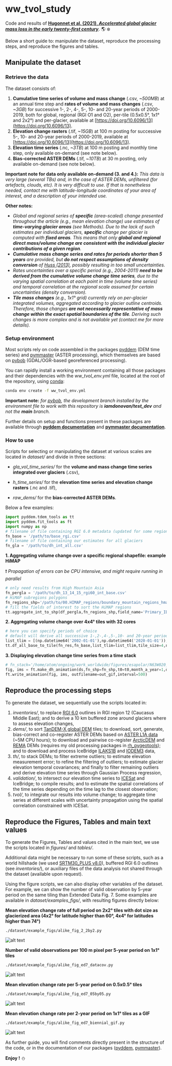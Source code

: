 # ww_tvol_study

Code and results of [**Hugonnet et al. (2021), *Accelerated global glacier mass loss in the early twenty-first century***](https://doi.org/10.1038/s41586-021-03436-z). :earth_americas: :snowflake:

Below a short guide to: manipulate the dataset, reproduce the processing steps, and reproduce the figures and tables.

## Manipulate the dataset

### Retrieve the data

The dataset consists of:
1. **Cumulative time series of volume and mass change** (.csv, *~500MB*) at an annual time step and **rates of volume 
and mass changes** (.csv, *~3GB*) for successive 1-, 2-, 4-, 5-, 10- and 20-year periods of 2000-2019, both 
for global, regional (RGI O1 and O2), per-tile (0.5x0.5°, 1x1° and 2x2°) and per-glacier, available at [https://doi.org/10.6096/13](https://doi.org/10.6096/13).
2. **Elevation change rasters** (.tif, *~15GB*) at 100 m posting for successive 5-, 10- and 20-year periods of 2000-2019,
 available at [https://doi.org/10.6096/13](https://doi.org/10.6096/13).
3. **Elevation time series** (.nc, *~3TB*) at 100 m posting and monthly time step, only available on-demand (see note below).
4. **Bias-corrected ASTER DEMs** (.tif, ~*10TB*) at 30 m posting, only available on-demand (see note below).

**Important note for data only available on-demand (3. and 4.):** *This data is very large (several TBs) and, in the case of ASTER DEMs, unfiltered (for 
artefacts, clouds, etc). It is very difficult to use. If that is nonetheless needed, contact me with latitude-longitude coordinates of your area of interest,
and a description of your intended use.*

**Other notes:**
* *Global and regional series of **specific** (area-scaled) change presented throughout the article (e.g., mean elevation change) use estimates of
**time-varying glacier areas** (see Methods). Due to the lack of such estimates per individual glaciers, **specific** change per glacier is computed with **fixed areas**. 
This means that only **global and regional direct mass/volume change are consistent with the individual glacier contributions of a given region**.*
* ***Cumulative mass change series and rates for periods shorter than 5 years** are provided, but **do not respect assumptions of density conversion** 
of [Huss (2013)](https://tc.copernicus.org/articles/7/877/2013/), possibly resulting in too small uncertainties.*
* *Rates uncertainties over a specific period (e.g., 2004-2011) **need to be derived from the cumulative volume change
time series**, due to the varying spatial correlation at each point in time (volume time series) and temporal correlation at the regional 
scale assumed for certain uncertainties (density conversion).*
* ***Tile mass changes** (e.g., 1x1° grid) currently rely on per-glacier integrated volumes, aggregated according to 
glacier outline centroids. Therefore, those changes **are not necessarily representative of mass change within the exact 
spatial boundaries of the tile**. Deriving such changes is more complex and is not available yet (contact me for more details).* 

### Setup environment

Most scripts rely on code assembled in the packages [pyddem](https://github.com/iamdonovan/pybob) (DEM time series) and 
[pymmaster](https://github.com/luc-girod/MMASTER-workflows) (ASTER processing), which themselves are based on 
[pybob](https://github.com/iamdonovan/pybob) (GDAL/OGR-based georeferenced processing).

You can rapidly install a working environment containing all those packages and their dependencies with the 
*ww_tvol_env.yml* file, located at the root of the repository, using 
[conda](https://docs.conda.io/projects/conda/en/latest/user-guide/tasks/manage-environments.html):

```sh
conda env create -f ww_tvol_env.yml
```

**Important note:** *for [pybob](https://github.com/iamdonovan/pybob), the development branch installed by the environment file to work with this repository 
is **iamdonovan/test_dev** and not the **main** branch.*

Further details on setup and functions present in these packages are available through **[pyddem documentation](https://pyddem.readthedocs.io/en/latest/)** and
 **[pymmaster documentation](https://mmaster-workflows.readthedocs.io/en/latest/index.html)**.

### How to use

Scripts for selecting or manipulating the dataset at various scales are located in *dataset/* and divide in three sections:
* *gla_vol_time_series/* for the **volume and mass change time series integrated over glaciers** (.csv),

* *h_time_series/* for the **elevation time series and elevation change rasters** (.nc and .tif),

* *raw_dems/* for the **bias-corrected ASTER DEMs**.

Below a few examples:

```python
import pyddem.tdem_tools as tt
import pyddem.fit_tools as ft
import numpy as np
# filename of file containing RGI 6.0 metadata (updated for some regions in this study) for all glaciers
fn_base = '/path/to/base_rgi.csv'
# filename of file containing our estimates for all glaciers
fn_gla = '/path/to/dh_int_all.csv'
```

**1. Aggregating volume change over a specific regional shapefile: example HiMAP**

:exclamation: *Propagation of errors can be CPU intensive, and might require running in parallel*

```python
# only need results from High Mountain Asia
fn_pergla = '/path/to/dh_13_14_15_rgi60_int_base.csv'
# HiMAP subregions polygons
fn_regions_shp='/path/to/00.HIMAP_regions/boundary_mountain_regions_hma_v3.shp'
# fill the fields of interest to sort the HiMAP regions
tt.aggregate_int_to_shp(df_pergla,fn_regions_shp,field_name='Primary_ID',code_name='Nr_Regio_1',nproc=32)

```

**2. Aggregating volume change over 4x4° tiles with 32 cores**

```python
# here you can specify periods of choice
# default will derive all successive 1-,2-,4-,5-,10- and 20-year periods (not computing intensive, can be performed later on the cumulative series)
list_tlim = [(np.datetime64('2002-01-01'),np.datetime64('2020-01-01')),(np.datetime64('2008-01-01'),np.datetime64('2014-01-01'))]
tt.df_all_base_to_tile(fn_res,fn_base,list_tlim=list_tlim,tile_size=4,nproc=32)
```

**3. Displaying elevation change time series from a time stack**

```python
# fn_stack='/home/atom/ongoing/work_worldwide/figures/esapolar/N63W020_final.nc'
fig, ims = ft.make_dh_animation(ds,fn_shp=fn_shp,t0=t0,month_a_year=1,dh_max=40,var='z',label='Elevation change since 2000 (m)')
ft.write_animation(fig, ims, outfilename=out_gif,interval=500)
```


## Reproduce the processing steps

To generate the dataset, we sequentially use the scripts located in:

1. *inventories/*, to replace [RGI 6.0](https://www.glims.org/RGI/) outlines in RGI region 12 (Caucasus Middle East); 
and to derive a 10 km buffered zone around glaciers where to assess elevation changes,
2. *dems/*, to sort [TanDEM-X global DEM](https://geoservice.dlr.de/web/dataguide/tdm90/) tiles; to download, sort, 
generate, bias-correct and co-register ASTER DEMs based on [ASTER L1A data](https://lpdaac.usgs.gov/products/ast_l1av003/) 
(~5M CPU hours); to download and pairwise co-register [ArcticDEM](https://www.pgc.umn.edu/data/arcticdem/) and 
[REMA](https://www.pgc.umn.edu/data/rema/) DEMs (requires my old processing packages in [rh_pygeotools](https://github.com/rhugonnet/rh_pygeotools));
 and to download and process IceBridge [ILAKS1B](https://nsidc.org/data/ILAKS1B/versions/1) and [IODEM3](https://nsidc.org/data/IODEM3/versions/1) data,
3. *th/*, to stack DEMs; to filter extreme outliers; to estimate elevation measurement error; to refine the filtering of outliers;
 to estimate glacier elevation temporal covariances; and finally to filter remaining outliers and derive elevation time series
 through Gaussian Process regression,
4. *validation/*, to intersect our elevation time series to [ICESat](https://nsidc.org/data/glah14) and IceBridge; to compile results; and to estimate
 the spatial correlations of the time series depending on the time lag to the closest observation;
5. *tvol/*, to integrate our results into volume change; to aggregate time series at different scales with uncertainty 
propagation using the spatial correlation constrained with ICESat.

## Reproduce the Figures, Tables and main text values

To generate the Figures, Tables and values cited in the main text, we use the scripts located in *figures/* and *tables/*.

Additional data might be necessary to run some of these scripts, such as a world hillshade (we used 
[SRTM30_PLUS v8.0](https://researchdata.edu.au/global-hillshading-srtm30plus-source-ucsd/690579)), buffered RGI 6.0 
outlines (see *inventories/*), or auxiliary files of the data analysis not shared through the dataset (available upon request).

Using the figure scripts, we can also display other variables of the dataset. For example, we can show the number of 
valid observation by 5-year period on the same tiling than Extended Data Fig. 7.
Some examples are available in *dataset/examples_figs/*, with resulting figures directly below:

**Mean elevation change rate of full period on 2x2° tiles with dot size as glacierized area 
(4x2° for latitude higher than 60°, 4x4° for latitudes higher than 74°)**
```shell script
./dataset/example_figs/alike_fig_2_2by2.py
```
![alt text](https://github.com/rhugonnet/ww_tvol_study/blob/main/dataset/example_figs/fig_2_2by2.png?raw=True)


**Number of valid observations per 100 m pixel per 5-year period on 1x1° tiles**
```shell script
./dataset/example_figs/alike_fig_ed7_datacov.py
```
![alt text](https://github.com/rhugonnet/ww_tvol_study/blob/main/dataset/example_figs/fig_ed7_alike_datacov.png?raw=True)

**Mean elevation change rate per 5-year period on 0.5x0.5° tiles**
```shell script
./dataset/example_figs/alike_fig_ed7_05by05.py
```
![alt text](https://github.com/rhugonnet/ww_tvol_study/blob/main/dataset/example_figs/fig_ed7_alike_05by05.png?raw=true)

**Mean elevation change rate per 2-year period on 1x1° tiles as a GIF**
```shell script
./dataset/example_figs/alike_fig_ed7_biennial_gif.py
```
![alt text](https://github.com/rhugonnet/ww_tvol_study/blob/main/dataset/example_figs/fig_ed7_biennial_gif.gif?raw=True)


As further guide, you will find comments directly present in the structure of the code, or in the
 documentation of our packages ([pyddem](https://pyddem.readthedocs.io/en/latest/),
[pymmaster](https://mmaster-workflows.readthedocs.io/en/latest/index.html)).

**Enjoy !** :snowman:
